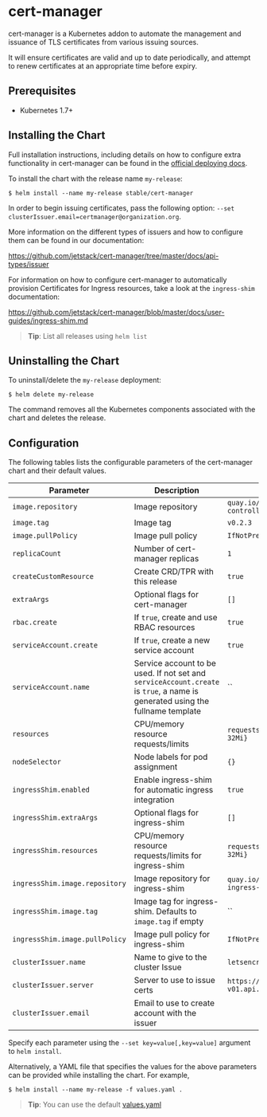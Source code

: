 # cert-manager

cert-manager is a Kubernetes addon to automate the management and issuance of
TLS certificates from various issuing sources.

It will ensure certificates are valid and up to date periodically, and attempt
to renew certificates at an appropriate time before expiry.

## Prerequisites

- Kubernetes 1.7+

## Installing the Chart

Full installation instructions, including details on how to configure extra
functionality in cert-manager can be found in the [official deploying docs](https://github.com/jetstack/cert-manager/blob/master/docs/user-guides/deploying.md#addendum).

To install the chart with the release name `my-release`:

```console
$ helm install --name my-release stable/cert-manager
```

In order to begin issuing certificates, pass the following option:
`--set clusterIssuer.email=certmanager@organization.org`.

More information on the different types of issuers and how to configure them
can be found in our documentation:

https://github.com/jetstack/cert-manager/tree/master/docs/api-types/issuer

For information on how to configure cert-manager to automatically provision
Certificates for Ingress resources, take a look at the `ingress-shim`
documentation:

https://github.com/jetstack/cert-manager/blob/master/docs/user-guides/ingress-shim.md

> **Tip**: List all releases using `helm list`

## Uninstalling the Chart

To uninstall/delete the `my-release` deployment:

```console
$ helm delete my-release
```

The command removes all the Kubernetes components associated with the chart and deletes the release.

## Configuration

The following tables lists the configurable parameters of the cert-manager chart and their default values.

| Parameter | Description | Default |
| --------- | ----------- | ------- |
| `image.repository` | Image repository | `quay.io/jetstack/cert-manager-controller` |
| `image.tag` | Image tag | `v0.2.3` |
| `image.pullPolicy` | Image pull policy | `IfNotPresent` |
| `replicaCount`  | Number of cert-manager replicas  | `1` |
| `createCustomResource` | Create CRD/TPR with this release | `true` |
| `extraArgs` | Optional flags for cert-manager | `[]` |
| `rbac.create` | If `true`, create and use RBAC resources | `true`
| `serviceAccount.create` | If `true`, create a new service account | `true`
| `serviceAccount.name` | Service account to be used. If not set and `serviceAccount.create` is `true`, a name is generated using the fullname template | ``
| `resources` | CPU/memory resource requests/limits | `requests: {cpu: 10m, memory: 32Mi}` |
| `nodeSelector` | Node labels for pod assignment | `{}` |
| `ingressShim.enabled` | Enable ingress-shim for automatic ingress integration | `true`|
| `ingressShim.extraArgs` | Optional flags for ingress-shim | `[]` |
| `ingressShim.resources` | CPU/memory resource requests/limits for ingress-shim | `requests: {cpu: 10m, memory: 32Mi}` |
| `ingressShim.image.repository` | Image repository for ingress-shim | `quay.io/jetstack/cert-manager-ingress-shim` |
| `ingressShim.image.tag` | Image tag for ingress-shim. Defaults to `image.tag` if empty | `` |
| `ingressShim.image.pullPolicy` | Image pull policy for ingress-shim | `IfNotPresent` |
| `clusterIssuer.name` | Name to give to the cluster Issue | `letsencrypt` |
| `clusterIssuer.server` | Server to use to issue certs | `https://acme-v01.api.letsencrypt.org/directory` |
| `clusterIssuer.email` | Email to use to create account with the issuer | |

Specify each parameter using the `--set key=value[,key=value]` argument to `helm install`.

Alternatively, a YAML file that specifies the values for the above parameters can be provided while installing the chart. For example,

```console
$ helm install --name my-release -f values.yaml .
```
> **Tip**: You can use the default [values.yaml](values.yaml)
